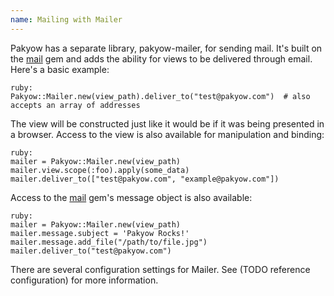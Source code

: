 ```yaml
---
name: Mailing with Mailer
---
```


Pakyow has a separate library, pakyow-mailer, for sending mail. It's built on the <a href="https://github.com/mikel/mail" target="_blank">mail</a> gem and adds the ability for views to be delivered through email. Here's a basic example:

	ruby:
	Pakyow::Mailer.new(view_path).deliver_to("test@pakyow.com")  # also accepts an array of addresses

The view will be constructed just like it would be if it was being presented in a browser. Access to the view is also available for manipulation and binding:

	ruby:
	mailer = Pakyow::Mailer.new(view_path)
	mailer.view.scope(:foo).apply(some_data)
	mailer.deliver_to(["test@pakyow.com", "example@pakyow.com"])

Access to the <a href="https://github.com/mikel/mail" target="_blank">mail</a> gem's message object is also available:

	ruby:
	mailer = Pakyow::Mailer.new(view_path)
	mailer.message.subject = 'Pakyow Rocks!'
	mailer.message.add_file("/path/to/file.jpg")
	mailer.deliver_to("test@pakyow.com")

There are several configuration settings for Mailer. See (TODO reference configuration) for more information.